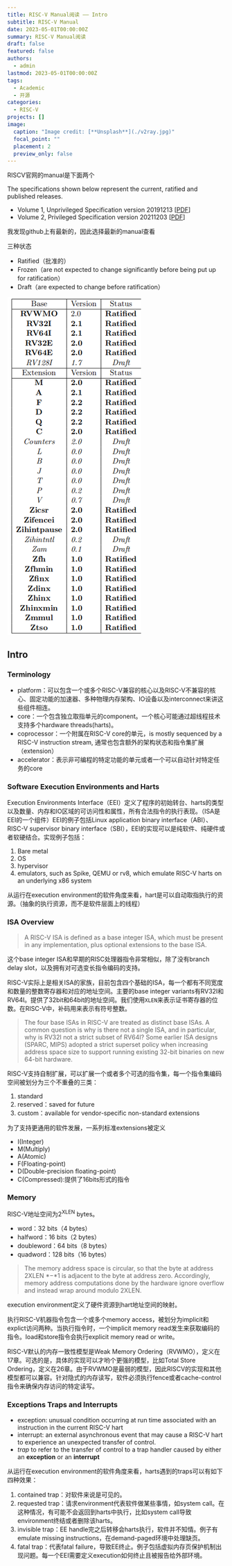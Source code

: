 ```yaml
---
title: RISC-V Manual阅读 —— Intro
subtitle: RISC-V Manual
date: 2023-05-01T00:00:00Z
summary: RISC-V Manual阅读 
draft: false
featured: false
authors:
  - admin
lastmod: 2023-05-01T00:00:00Z
tags:
  - Academic
  - 开源
categories:
  - RISC-V
projects: []
image:
  caption: "Image credit: [**Unsplash**](./v2ray.jpg)"
  focal_point: ""
  placement: 2
  preview_only: false
---
```


RISCV官网的manual是下面两个

The specifications shown below represent the current, ratified and published releases.

- Volume 1, Unprivileged Specification version 20191213 [[PDF](https://github.com/riscv/riscv-isa-manual/releases/download/Ratified-IMAFDQC/riscv-spec-20191213.pdf)]
- Volume 2, Privileged Specification version 20211203  [[PDF](https://github.com/riscv/riscv-isa-manual/releases/download/Priv-v1.12/riscv-privileged-20211203.pdf)]

我发现github上有最新的，因此选择最新的manual查看

三种状态

* Ratified（批准的）
* Frozen（are not expected to change significantly before being put up for ratification）
* Draft（are expected to change before ratification）

![image-20230418214032146](img/image-20230418214032146.png)

## Intro

### Terminology

* platform：可以包含一个或多个RISC-V兼容的核心以及RISC-V不兼容的核心、固定功能的加速器、多种物理内存架构、IO设备以及interconnect来讲这些组件相连。
* core：一个包含独立取指单元的component。一个核心可能通过超线程技术支持多个hardware threads(harts)。
* coprocessor：一个附属在RISC-V core的单元，is mostly sequenced by a RISC-V instruction stream, 通常也包含额外的架构状态和指令集扩展（extension）
* accelerator：表示非可编程的特定功能的单元或者一个可以自动针对特定任务的core

### Software Execution Environments and Harts

Execution Environments Interface（EEI）定义了程序的初始转台、harts的类型以及数量、内存和IO区域的可访问性和属性，所有合法指令的执行表现。（ISA是EEI的一个组件）EEI的例子包括Linux application binary interface（ABI）、RISC-V supervisor binary interface（SBI），EEI的实现可以是纯软件、纯硬件或者软硬结合。实现例子包括：

1. Bare metal
2. OS
3. hypervisor
4. emulators, such as Spike, QEMU or rv8, which emulate RISC-V harts on an underlying x86 system

从运行在execution environment的软件角度来看，hart是可以自动取指执行的资源。（抽象的执行资源，而不是软件层面上的线程）

### ISA Overview

> A RISC-V ISA is defined as a base integer ISA, which must be present in any implementation, plus
> optional extensions to the base ISA.

这个base integer ISA和早期的RISC处理器指令非常相似，除了没有branch delay slot，以及拥有对可选变长指令编码的支持。

RISC-V实际上是相关ISA的家族，目前包含四个基础的ISA，每一个都有不同宽度和数量的整数寄存器和对应的地址空间。主要的base integer variants有RV32I和RV64I。提供了32bit和64bit的地址空间。我们使用```XLEN```来表示证书寄存器的位数。在RISC-V中，补码用来表示有符号整数。

> The four base ISAs in RISC-V are treated as distinct base ISAs. A common question is why is there not a single ISA, and in particular, why is RV32I not a strict subset of RV64I? Some earlier ISA designs (SPARC, MIPS) adopted a strict superset policy when increasing address space size to support running existing 32-bit binaries on new 64-bit hardware.

RISC-V支持自制扩展，可以扩展一个或者多个可选的指令集，每一个指令集编码空间被划分为三个不重叠的三类：

1. standard
2. reserved：saved for future
3. custom：available for vendor-specific non-standard extensions

为了支持更通用的软件发展，一系列标准extensions被定义

* I(Integer)
* M(Multiply)
* A(Atomic)
* F(Floating-point)
* D(Double-precision floating-point)
* C(Compressed):提供了16bits形式的指令

### Memory

RISC-V地址空间为2<sup>XLEN</sup> bytes。

* word：32 bits（4 bytes）
* halfword：16 bits（2 bytes）
* doubleword：64 bits（8 bytes）
* quadword：128 bits（16 bytes）

> The memory address space is circular, so that the byte at address 2XLEN *−*1 is adjacent to the byte at address zero. Accordingly, memory address computations done by the hardware ignore overflow and instead wrap around modulo 2XLEN.

execution environment定义了硬件资源到hart地址空间的映射。

执行RISC-V机器指令包含一个或多个memory access，被划分为implicit和explict访问两种。当执行指令时，一个implicit memory read发生来获取编码的指令。load和store指令会执行explicit memory read or write。

RISC-V默认的内存一致性模型是Weak Memory Ordering（RVWMO），定义在17章。可选的是，具体的实现可以才哟个更强的模型，比如Total Store Ordering，定义在26章。由于RVWMO是最弱的模型，因此RISCV的实现和其他模型都可以兼容。针对隐式的内存读写，软件必须执行fence或者cache-control指令来确保内存访问的特定读写。

### Exceptions Traps and Interrupts

* exception: unusual condition occurring at run time associated with an instruction in the current RISC-V hart
* interrupt:  an external asynchronous event that may cause a RISC-V hart to experience an unexpected transfer of control.
* *trap* to refer to the transfer of control to a trap handler caused by either an **exception** or an **interrupt**

从运行在execution environment的软件角度来看，harts遇到的traps可以有如下四种效果：

1. contained trap：对软件来说是可见的。
2. requested trap：请求environment代表软件做某些事情，如system call。在这种情况，有可能不会返回到harts中执行，比如system call导致environment终结或者删除该harts。
3. invisible trap：EE handle完之后转移会harts执行，软件并不知情。例子有emulate missing instructions，在demand-paged环境中处理缺页。
4. fatal trap：代表fatal failure，导致EE终止。例子包括虚拟内存页保护机制出现问题。每一个EEI需要定义execution如何终止且被报告给外部环境。

